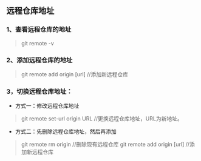 ## 远程仓库地址

### 1、查看远程仓库的地址
> git remote -v

### 2、添加远程仓库的地址
> git remote add origin [url] //添加新远程仓库

### 3，切换远程仓库地址：
- 方式一：修改远程仓库地址
> git remote set-url origin URL //更换远程仓库地址，URL为新地址。
- 方式二：先删除远程仓库地址，然后再添加
> git remote rm origin //删除现有远程仓库
> git remote add origin [url] //添加新远程仓库


